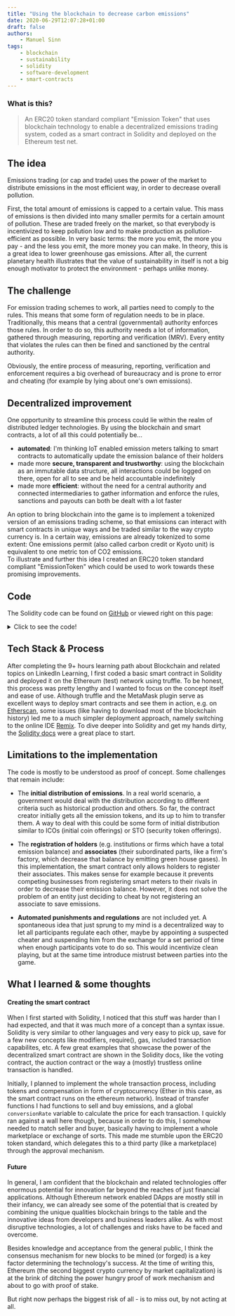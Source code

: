 ```yaml
---
title: "Using the blockchain to decrease carbon emissions"
date: 2020-06-29T12:07:28+01:00
draft: false
authors:
    - Manuel Sinn
tags:
    - blockchain
    - sustainability
    - solidity
    - software-development
    - smart-contracts
---
```


### What is this?
> An ERC20 token standard compliant "Emission Token" that uses blockchain technology to enable a  decentralized emissions trading system, coded as a smart contract in Solidity and deployed on the Ethereum test net.


## The idea
Emissions trading (or cap and trade) uses the power of the market to distribute emissions in the most efficient way, in order to decrease overall pollution.

First, the total amount of emissions is capped to a certain value. This mass of emissions is then divided into many smaller permits for a certain amount of pollution. These are traded freely on the market, so that everybody is incentivized to keep pollution low and to make production as pollution-efficient as possible. In very basic terms: the more you emit, the more you pay - and the less you emit, the more money you can make. In theory, this is a great idea to lower greenhouse gas emissions. After all, 
the current planetary health illustrates that the value of sustainability in itself is not a big enough motivator to protect the environment - perhaps unlike money. 



## The challenge
For emission trading schemes to work, all parties need to comply to the rules. This means that some form of regulation needs to be in place. Traditionally, this means that a central (governmental) authority enforces those rules. In order to do so, this authority needs a lot of information, gathered through measuring, reporting and verification (MRV). Every entity that violates the rules can then be fined and sanctioned by the central authority.

Obviously, the entire process of measuring, reporting, verification and enforcement requires a big overhead of bureaucracy and is prone to error and cheating (for example by lying about one's own emissions). 



## Decentralized improvement 
One opportunity to streamline this process could lie within the realm of distributed ledger technologies. By using the blockchain and smart contracts, a lot of all this could potentially be... 

- **automated**: I'm thinking IoT enabled emission meters talking to smart contracts to automatically update  the emission balance of their holders
- made more **secure, transparent and trustworthy**: using the blockchain as an immutable data structure, all interactions could be logged on there, open for all to see and be held accountable indefinitely
- made more **efficient**: without the need for a central authority and connected intermediaries to gather information and enforce the rules, sanctions and payouts can both be dealt with a lot faster

An option to bring blockchain into the game is to implement a tokenized version of an emissions trading scheme, so that emissions can interact with smart contracts in unique ways and be traded similar to the way crypto currency is. In a certain way, emissions are already tokenized to some extent: One emissions permit (also called carbon credit or Kyoto unit) is equivalent to one metric ton of CO2 emissions.  
To illustrate and further this idea I created an ERC20 token standard compliant "EmissionToken" which could be used to work towards these promising improvements.



## Code
The Solidity code can be found on [GitHub](https://github.com/manuelsinn/smart-contracts/blob/master/emissionToken.sol) or viewed right on this page:   



<details>
  <summary>Click to see the code!</summary>

{{< highlight sol "linenos=true" >}}
/*
EmissionToken - PoC implementation
This smart contract is a way to decentralize the current emission trade
and move it to an immutable datastructure, possibly enhancing efficiency,
transparency and trustworthiness.
   
Basic token infrastructure coded along gilad haimovs great tutorial  
(https://www.toptal.com/ethereum/create-erc20-token-tutorial)
*/

pragma solidity >=0.4.22 <0.7.0;

contract EmissionToken {

    // typical fields to describe the token
    string public constant name = "EmissionToken";
    string public constant symbol = "EMS";
    uint8 public constant decimals = 18;  

    // these events can easily be picked up from the outside, 
    // e.g. to react to them on a web app using js
    event Approval(address indexed emissionOwner, address indexed spender, uint amount);
    event Transfer(address indexed from, address indexed to, uint amount);
    event EmissionSpent(address holder, address associate, uint amount);


    // stores the current emission balance for every account
    mapping(address => uint256) emissionBalances; 

    // stores the allowance a delegate has to withdraw emissions from an owner
    mapping(address => mapping (address => uint256)) allowed; 

    // stores the registered holder to an associate (e.g. the firm to an automatic emission meter)
    mapping(address => address) holderOf; 

    // amount of emissions approved by regulations or similar, set initially before trading
    uint256 totalEmissionsCap; 

    // end of the time frame for the capped amount of emissions
    uint256 deadline; 


    using SafeMath for uint256; // to counter integer overflow attacks


    constructor(uint256 _totalEmissionsCap, uint256 timeFrame) public {  
        totalEmissionsCap = _totalEmissionsCap;
        emissionBalances[msg.sender] = totalEmissionsCap;
        deadline = now + timeFrame;
    }  
   
   
    //------------------------ ERC20 token standard functions ------------------------

    // returns the total emission tokens in circulation
    function totalSupply() public view returns (uint256) {
        return totalEmissionsCap;
    }
   
    // returns the emission balance of a specific address
    function balanceOf(address emissionOwner) public view returns (uint) {
        return emissionBalances[emissionOwner];
    }

    // used to tranfer amount emissions from the message sender to a specified address
    function transfer(address receiver, uint amount) public beforeDeadline returns (bool) {
        require(amount <= emissionBalances[msg.sender], 
            "You cannot transfer more emissions than you have yourself.");
        require(now < deadline, 
            "You have surpassed the trading time frame for the currently capped amount of emissions.");
        emissionBalances[msg.sender] = emissionBalances[msg.sender].sub(amount);
        emissionBalances[receiver] = emissionBalances[receiver].add(amount);
        emit Transfer(msg.sender, receiver, amount);
        return true;
    }

    // used to approve a delegate to withdraw amount emissions 
    // from the message sender's account (e.g. in a marketplace scenario)
    function approve(address delegate, uint amount) public beforeDeadline returns (bool) {
        allowed[msg.sender][delegate] = amount;
        emit Approval(msg.sender, delegate, amount);
        return true;
    }

    // returns the amount of emissions a delegate
    // is approved to withdraw from an owner (set in approve() )
    function allowance(address owner, address delegate) public view returns (uint) {
        return allowed[owner][delegate];
    }

    // used by a delegate (e.g. the marketplace) to shift 
    // amount emissions from an owner to a buyer
    function transferFrom(address owner, address buyer, uint amount) 
        public 
        beforeDeadline 
        returns (bool) {
        require(amount <= emissionBalances[owner], 
            "The owner does not have enough emissions to transfer that amount.");    
        require(amount <= allowed[owner][msg.sender], 
            "The owner has not authorized you for that amount.");
   
        emissionBalances[owner] = emissionBalances[owner].sub(amount);
        allowed[owner][msg.sender] = allowed[owner][msg.sender].sub(amount);
        emissionBalances[buyer] = emissionBalances[buyer].add(amount);
        emit Transfer(owner, buyer, amount);
        return true;
    }
   
   
   
    //------------------------ Emissions Trade related functions ------------------------
   
    // ensure that everythings stops after the deadline
    modifier beforeDeadline(){
        require(now < deadline, 
            "You have surpassed the trading time frame for the currently capped amount of emissions.");
        _;
    }
   
    // this function can subtract spent emissions from the tokenized representation.
    // it will be called from other smart contracts, 
    // e.g. IoT enabled emission meters, registered to the holder
    function updateEmissionBalance() public payable beforeDeadline returns (bool) {
        require(isRegistered(msg.sender), 
            "You are not registered to a holder. Please get registered by your holder first.");
        address holder = holderOf[msg.sender];
        emissionBalances[holder] = emissionBalances[holder].sub(msg.value);
        emit EmissionSpent(holder, msg.sender, msg.value);
        return true;
    }
   
    // To prevent misuse (subtracting emissions by unauthorized devices),
    // the associate must first be registered to its holder
    function isRegistered(address associate) private view returns (bool) {
        return holderOf[associate] != address(0);
    }
   
    // register a device or person to authorize them to subtract from your emmissions
    function registerAssociate(address associate) public beforeDeadline returns (bool) {
        // to prevent misuse, only the holder can register an associate
        // - otherwise other parties could register associates which
        // would subtract from your emissions, despite not having spent any
        holderOf[associate] = msg.sender;
        return true;
    }
}


library SafeMath {
    function sub(uint256 a, uint256 b) internal pure returns (uint256) {
      assert(b <= a);
      return a - b;
    }
   
    function add(uint256 a, uint256 b) internal pure returns (uint256) {
      uint256 c = a + b;
      assert(c >= a);
      return c;
    }
} 
{{< / highlight >}}

</details>



## Tech Stack & Process
After completing the 9+ hours learning path about Blockchain and related topics on LinkedIn Learning, I first coded a basic smart contract in Solidity and deployed it on the Ethereum (test) network using truffle. To be honest, this process was pretty lengthy and I wanted to focus on the concept itself and ease of use. Although truffle and the MetaMask plugin serve as excellent ways to deploy smart contracts and see them in action, e.g. on [Etherscan](https://etherscan.io/), some issues (like having to download most of the blockchain history) led me to a much simpler deployment approach, namely switching to the online IDE [Remix](https://remix.ethereum.org/).
To dive deeper into Solidity and get my hands dirty, the [Solidity docs](https://solidity.readthedocs.io/en/v0.6.10/solidity-by-example.html) were a great place to start.  




## Limitations to the implementation
The code is mostly to be understood as proof of concept. Some challenges that remain include:

- The **initial distribution of emissions**. In a real world scenario, a government would deal with the distribution according to different criteria such as historical production and others. So far, the contract creator initially gets all the emission tokens, and its up to him to transfer them. A way to deal with this could be some form of initial distribution similar to ICOs (initial coin offerings) or STO (security token offerings).  

- The **registration of holders** (e.g. institutions or firms which have a total emission balance) and **associates** (their subordinated parts, like a firm's factory, which decrease that balance by emitting green house gases). In this implementation, the smart contract only allows holders to register their associates. This makes sense for example because it prevents competing businesses from registering smart meters to their rivals in order to decrease their emission balance. However, it does not solve the problem of an entity just deciding to cheat by not registering an associate to save emissions.   

- **Automated punishments and regulations** are not included yet. A spontaneous idea that just sprung to my mind is a decentralized way to let all participants regulate each other, maybe by appointing a suspected cheater and suspending him from the exchange for a set period of time when enough participants vote to do so. This would incentivize clean playing, but at the same time introduce mistrust between parties into the game.



## What I learned & some thoughts
#### Creating the smart contract
When I first started with Solidity, I noticed that this stuff was harder than I had expected, and that it was much more of a concept than a syntax issue. Solidity is very similar to other languages and very easy to pick up, save for a few new concepts like modifiers, require(), gas, included transaction capabilites, etc. A few great examples that showcase the power of the decentralized smart contract are shown in the Solidity docs, like the voting contract, the auction contract or the way a (mostly) trustless online transaction is handled. 

Initially, I planned to implement the whole transaction process, including tokens and compensation in form of cryptocurrency (Ether in this case, as the smart contract runs on the ethereum network). Instead of transfer functions I had functions to sell and buy emissions, and a global ``` conversionRate ``` variable to calculate the price for each transaction. I quickly ran against a wall here though, because in order to do this, I somehow needed to match seller and buyer, basically having to implement a whole marketplace or exchange of sorts. This made me stumble upon the ERC20 token standard, which delegates this to a third party (like a marketplace) through the approval mechanism.


#### Future
In general, I am confident that the blockchain and related technologies offer enormous potential for innovation far beyond the reaches of just financial applications. Although Ethereum network enabled DApps are mostly still in their infancy, we can already see some of the potential that is created by combining the unique qualities blockchain brings to the table and the innovative ideas from developers and business leaders alike. As with most disruptive technologies, a lot of challenges and risks have to be faced and overcome. 

Besides knowledge and acceptance from the general public, I think the consensus mechanism for new blocks to be mined (or forged) is a key factor determining the technology's success. At the time of writing this, Ethereum (the second biggest crypto currency by market capitalization) is at the brink of ditching the power hungry proof of work mechanism and about to go with proof of stake.

But right now perhaps the biggest risk of all - is to miss out, by not acting at all.